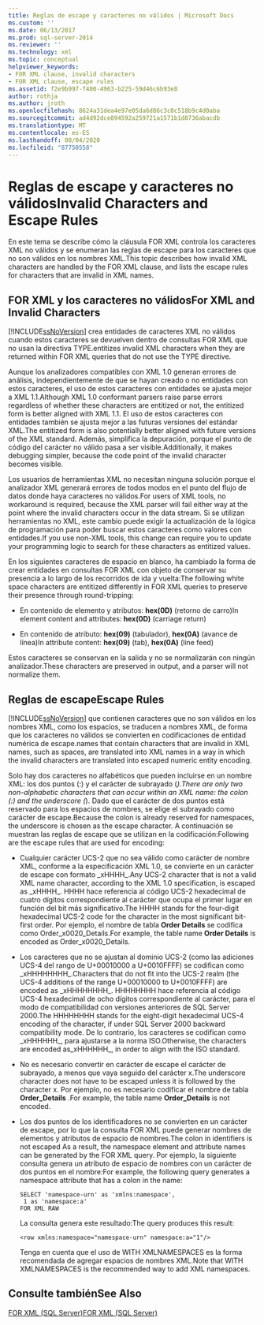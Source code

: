 ```yaml
---
title: Reglas de escape y caracteres no válidos | Microsoft Docs
ms.custom: ''
ms.date: 06/13/2017
ms.prod: sql-server-2014
ms.reviewer: ''
ms.technology: xml
ms.topic: conceptual
helpviewer_keywords:
- FOR XML clause, invalid characters
- FOR XML clause, escape rules
ms.assetid: f2e9b997-f400-4963-b225-59d46c6b93e8
author: rothja
ms.author: jroth
ms.openlocfilehash: 8624a31dea4e97e05da6d86c3c0c518b9c4d0aba
ms.sourcegitcommit: ad4d92dce894592a259721a1571b1d8736abacdb
ms.translationtype: MT
ms.contentlocale: es-ES
ms.lasthandoff: 08/04/2020
ms.locfileid: "87750558"
---
```

# <a name="invalid-characters-and-escape-rules"></a><span data-ttu-id="87b87-102">Reglas de escape y caracteres no válidos</span><span class="sxs-lookup"><span data-stu-id="87b87-102">Invalid Characters and Escape Rules</span></span>
  <span data-ttu-id="87b87-103">En este tema se describe cómo la cláusula FOR XML controla los caracteres XML no válidos y se enumeran las reglas de escape para los caracteres que no son válidos en los nombres XML.</span><span class="sxs-lookup"><span data-stu-id="87b87-103">This topic describes how invalid XML characters are handled by the FOR XML clause, and lists the escape rules for characters that are invalid in XML names.</span></span>  
  
## <a name="for-xml-and-invalid-characters"></a><span data-ttu-id="87b87-104">FOR XML y los caracteres no válidos</span><span class="sxs-lookup"><span data-stu-id="87b87-104">For XML and Invalid Characters</span></span>  
 [!INCLUDE[ssNoVersion](../../includes/ssnoversion-md.md)] <span data-ttu-id="87b87-105">crea entidades de caracteres XML no válidos cuando estos caracteres se devuelven dentro de consultas FOR XML que no usan la directiva TYPE.</span><span class="sxs-lookup"><span data-stu-id="87b87-105">entitizes invalid XML characters when they are returned within FOR XML queries that do not use the TYPE directive.</span></span>  
  
 <span data-ttu-id="87b87-106">Aunque los analizadores compatibles con XML 1.0 generan errores de análisis, independientemente de que se hayan creado o no entidades con estos caracteres, el uso de estos caracteres con entidades se ajusta mejor a XML 1.1.</span><span class="sxs-lookup"><span data-stu-id="87b87-106">Although XML 1.0 conformant parsers raise parse errors regardless of whether these characters are entitized or not, the entitized form is better aligned with XML 1.1.</span></span> <span data-ttu-id="87b87-107">El uso de estos caracteres con entidades también se ajusta mejor a las futuras versiones del estándar XML.</span><span class="sxs-lookup"><span data-stu-id="87b87-107">The entitized form is also potentially better aligned with future versions of the XML standard.</span></span> <span data-ttu-id="87b87-108">Además, simplifica la depuración, porque el punto de código del carácter no válido pasa a ser visible.</span><span class="sxs-lookup"><span data-stu-id="87b87-108">Additionally, it makes debugging simpler, because the code point of the invalid character becomes visible.</span></span>  
  
 <span data-ttu-id="87b87-109">Los usuarios de herramientas XML no necesitan ninguna solución porque el analizador XML generará errores de todos modos en el punto del flujo de datos donde haya caracteres no válidos.</span><span class="sxs-lookup"><span data-stu-id="87b87-109">For users of XML tools, no workaround is required, because the XML parser will fail either way at the point where the invalid characters occur in the data stream.</span></span> <span data-ttu-id="87b87-110">Si se utilizan herramientas no XML, este cambio puede exigir la actualización de la lógica de programación para poder buscar estos caracteres como valores con entidades.</span><span class="sxs-lookup"><span data-stu-id="87b87-110">If you use non-XML tools, this change can require you to update your programming logic to search for these characters as entitized values.</span></span>  
  
 <span data-ttu-id="87b87-111">En los siguientes caracteres de espacio en blanco, ha cambiado la forma de crear entidades en consultas FOR XML con objeto de conservar su presencia a lo largo de los recorridos de ida y vuelta:</span><span class="sxs-lookup"><span data-stu-id="87b87-111">The following white space characters are entitized differently in FOR XML queries to preserve their presence through round-tripping:</span></span>  
  
-   <span data-ttu-id="87b87-112">En contenido de elemento y atributos: **hex(0D)** (retorno de carro)</span><span class="sxs-lookup"><span data-stu-id="87b87-112">In element content and attributes: **hex(0D)** (carriage return)</span></span>  
  
-   <span data-ttu-id="87b87-113">En contenido de atributo: **hex(09)** (tabulador), **hex(0A)** (avance de línea)</span><span class="sxs-lookup"><span data-stu-id="87b87-113">In attribute content: **hex(09)** (tab), **hex(0A)** (line feed)</span></span>  
  
 <span data-ttu-id="87b87-114">Estos caracteres se conservan en la salida y no se normalizarán con ningún analizador.</span><span class="sxs-lookup"><span data-stu-id="87b87-114">These characters are preserved in output, and a parser will not normalize them.</span></span>  
  
## <a name="escape-rules"></a><span data-ttu-id="87b87-115">Reglas de escape</span><span class="sxs-lookup"><span data-stu-id="87b87-115">Escape Rules</span></span>  
 [!INCLUDE[ssNoVersion](../../includes/ssnoversion-md.md)] <span data-ttu-id="87b87-116">que contienen caracteres que no son válidos en los nombres XML, como los espacios, se traducen a nombres XML, de forma que los caracteres no válidos se convierten en codificaciones de entidad numérica de escape.</span><span class="sxs-lookup"><span data-stu-id="87b87-116">names that contain characters that are invalid in XML names, such as spaces, are translated into XML names in a way in which the invalid characters are translated into escaped numeric entity encoding.</span></span>  
  
 <span data-ttu-id="87b87-117">Solo hay dos caracteres no alfabéticos que pueden incluirse en un nombre XML: los dos puntos (:) y el carácter de subrayado (_).</span><span class="sxs-lookup"><span data-stu-id="87b87-117">There are only two non-alphabetic characters that can occur within an XML name: the colon (:) and the underscore (_).</span></span> <span data-ttu-id="87b87-118">Dado que el carácter de dos puntos está reservado para los espacios de nombres, se elige el subrayado como carácter de escape.</span><span class="sxs-lookup"><span data-stu-id="87b87-118">Because the colon is already reserved for namespaces, the underscore is chosen as the escape character.</span></span> <span data-ttu-id="87b87-119">A continuación se muestran las reglas de escape que se utilizan en la codificación:</span><span class="sxs-lookup"><span data-stu-id="87b87-119">Following are the escape rules that are used for encoding:</span></span>  
  
-   <span data-ttu-id="87b87-120">Cualquier carácter UCS-2 que no sea válido como carácter de nombre XML, conforme a la especificación XML 1.0, se convierte en un carácter de escape con formato _xHHHH\_.</span><span class="sxs-lookup"><span data-stu-id="87b87-120">Any UCS-2 character that is not a valid XML name character, according to the XML 1.0 specification, is escaped as _xHHHH\_.</span></span> <span data-ttu-id="87b87-121">HHHH hace referencia al código UCS-2 hexadecimal de cuatro dígitos correspondiente al carácter que ocupa el primer lugar en función del bit más significativo.</span><span class="sxs-lookup"><span data-stu-id="87b87-121">The HHHH stands for the four-digit hexadecimal UCS-2 code for the character in the most significant bit-first order.</span></span> <span data-ttu-id="87b87-122">Por ejemplo, el nombre de tabla **Order Details** se codifica como Order_x0020_Details.</span><span class="sxs-lookup"><span data-stu-id="87b87-122">For example, the table name **Order Details** is encoded as Order_x0020_Details.</span></span>  
  
-   <span data-ttu-id="87b87-123">Los caracteres que no se ajustan al dominio UCS-2 (como las adiciones UCS-4 del rango de U+00010000 a U+0010FFFF) se codifican como _xHHHHHHHH\_.</span><span class="sxs-lookup"><span data-stu-id="87b87-123">Characters that do not fit into the UCS-2 realm (the UCS-4 additions of the range U+00010000 to U+0010FFFF) are encoded as _xHHHHHHHH\_.</span></span> <span data-ttu-id="87b87-124">HHHHHHHH hace referencia al código UCS-4 hexadecimal de ocho dígitos correspondiente al carácter, para el modo de compatibilidad con versiones anteriores de SQL Server 2000.</span><span class="sxs-lookup"><span data-stu-id="87b87-124">The HHHHHHHH stands for the eight-digit hexadecimal UCS-4 encoding of the character, if under SQL Server 2000 backward compatibility mode.</span></span> <span data-ttu-id="87b87-125">De lo contrario, los caracteres se codifican como _xHHHHHH\_, para ajustarse a la norma ISO.</span><span class="sxs-lookup"><span data-stu-id="87b87-125">Otherwise, the characters are encoded as_xHHHHHH\_, in order to align with the ISO standard.</span></span>  
  
-   <span data-ttu-id="87b87-126">No es necesario convertir en carácter de escape el carácter de subrayado, a menos que vaya seguido del carácter x.</span><span class="sxs-lookup"><span data-stu-id="87b87-126">The underscore character does not have to be escaped unless it is followed by the character x.</span></span> <span data-ttu-id="87b87-127">Por ejemplo, no es necesario codificar el nombre de tabla **Order_Details** .</span><span class="sxs-lookup"><span data-stu-id="87b87-127">For example, the table name **Order_Details** is not encoded.</span></span>  
  
-   <span data-ttu-id="87b87-128">Los dos puntos de los identificadores no se convierten en un carácter de escape, por lo que la consulta FOR XML puede generar nombres de elementos y atributos de espacio de nombres.</span><span class="sxs-lookup"><span data-stu-id="87b87-128">The colon in identifiers is not escaped As a result, the namespace element and attribute names can be generated by the FOR XML query.</span></span> <span data-ttu-id="87b87-129">Por ejemplo, la siguiente consulta genera un atributo de espacio de nombres con un carácter de dos puntos en el nombre:</span><span class="sxs-lookup"><span data-stu-id="87b87-129">For example, the following query generates a namespace attribute that has a colon in the name:</span></span>  
  
    ```  
    SELECT 'namespace-urn' as 'xmlns:namespace',   
     1 as 'namespace:a'   
    FOR XML RAW  
    ```  
  
     <span data-ttu-id="87b87-130">La consulta genera este resultado:</span><span class="sxs-lookup"><span data-stu-id="87b87-130">The query produces this result:</span></span>  
  
    ```  
    <row xmlns:namespace="namespace-urn" namespace:a="1"/>  
    ```  
  
     <span data-ttu-id="87b87-131">Tenga en cuenta que el uso de WITH XMLNAMESPACES es la forma recomendada de agregar espacios de nombres XML.</span><span class="sxs-lookup"><span data-stu-id="87b87-131">Note that WITH XMLNAMESPACES is the recommended way to add XML namespaces.</span></span>  
  
## <a name="see-also"></a><span data-ttu-id="87b87-132">Consulte también</span><span class="sxs-lookup"><span data-stu-id="87b87-132">See Also</span></span>  
 [<span data-ttu-id="87b87-133">FOR XML &#40;SQL Server&#41;</span><span class="sxs-lookup"><span data-stu-id="87b87-133">FOR XML &#40;SQL Server&#41;</span></span>](for-xml-sql-server.md)  
  
  
